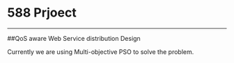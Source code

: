 # 588 Prjoect

---

##QoS aware Web Service distribution Design

Currently we are using Multi-objective PSO to solve the problem. 
